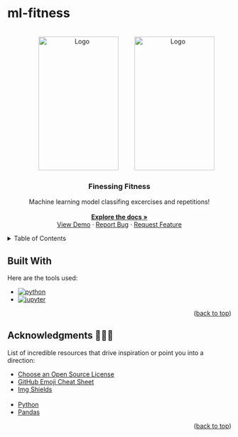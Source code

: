 # ml-fitness

<!--
create virtual environment --- 	py -m venv ml-venv
activate --- 	. ml-venv/Scripts/activate
create requirements.txt --- pip freeze > requirements.txt
install packages from requirements.txt --- pip install -r ./requirements.txt
-->


<!-- PROJECT LOGO -->
<br />
<div align="center" id='readme-top'>
  <img src="https://www.icegif.com/wp-content/uploads/2023/06/icegif-296.gif" alt="Logo" target='blank' width="180" height="300" style='margin-left: 2rem'>
  <img src="https://i.postimg.cc/fbxKmV6D/image-reversed.gif" alt="Logo" target='blank' width="180" height="300" style='margin-left: 2rem'>

  <h3 align="center">Finessing Fitness</h3>

  <p align="center">
    Machine learning model classifing excercises and repetitions!
    <br />
    <br />
    <a href="https://github.com/WackyChomp/ml-fitness"><strong>Explore the docs »</strong></a>
    <br />
    <a href="https://github.com/WackyChomp/ml-fitness">View Demo</a>
    ·
    <a href="https://github.com/WackyChomp/ml-fitness/issues">Report Bug</a>
    ·
    <a href="https://github.com/WackyChomp/ml-fitness/issues">Request Feature</a>
  </p>
</div>


<!-- TABLE OF CONTENTS -->
<details>
  <summary>Table of Contents</summary>
  <ol>
    <li><a href="#built-with">Built With</a></li>
    <li><a href="#acknowledgments">Acknowledgments</a></li>
  </ol>
</details>


## Built With
Here are the tools used:

* [![python][python]][python-url]
* [![jupyter][jupyter]][jupyter-url]

<p align="right">(<a href="#readme-top">back to top</a>)</p>



<!-- ACKNOWLEDGMENTS -->
## Acknowledgments 🌟🤗🌟

List of incredible resources that drive inspiration or point you into a direction:

* [Choose an Open Source License](https://choosealicense.com)
* [GitHub Emoji Cheat Sheet](https://www.webpagefx.com/tools/emoji-cheat-sheet)
* [Img Shields](https://shields.io)
<br><br>
* [Python](https://www.python.org/)
* [Pandas](https://pandas.pydata.org/)

<p align="right">(<a href="#readme-top">back to top</a>)</p>



<!-- MARKDOWN LINKS & IMAGES -->
<!-- https://www.markdownguide.org/basic-syntax/#reference-style-links -->

[python]:https://img.shields.io/badge/Python-14354C?style=for-the-badge&logo=python&logoColor=white
[python-url]:https://www.python.org/

[jupyter]:https://img.shields.io/badge/Jupyter-20232A?style=for-the-badge&logo=jupyter&logoColor=orange
[jupyter-url]:https://jupyter.org/